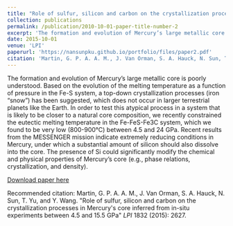 ```yaml
---
title: "Role of sulfur, silicon and carbon on the crystallization processes in Mercury core inferred from in-situ experiments between 4.5 and 15.5 GPa."
collection: publications
permalink: /publication/2010-10-01-paper-title-number-2
excerpt: 'The formation and evolution of Mercury’s large metallic core is poorly understood. Based on the evolution of the melting temperature as a function of pressure in the Fe-S system, a top-down crystallization processes (iron “snow”) has been suggested, which does not occur in larger terrestrial planets like the Earth. In order to test this atypical process in a system that is likely to be closer to a natural core composition, we recently constrained the eutectic melting temperature in the Fe-FeS-Fe3C system, which we found to be very low (800-900°C) between 4.5 and 24 GPa. Recent results from the MESSENGER mission indicate extremely reducing conditions in Mercury, under which a substantial amount of silicon should also dissolve into the core. The presence of Si could significantly modify the chemical and physical properties of Mercury’s core (e.g., phase relations, crystallization, and density)'
date: 2015-10-01
venue: 'LPI'
paperurl: 'https://nansunpku.github.io/portfolio/files/paper2.pdf'
citation: 'Martin, G. P. A. A. M., J. Van Orman, S. A. Hauck, N. Sun, T. Yu, and Y. Wang. "Role of sulfur, silicon and carbon on the crystallization processes in Mercury core inferred from in-situ experiments between 4.5 and 15.5 GPa <i>LPI</i> 1832 (2015): 2627.'
---
```

The formation and evolution of Mercury’s large metallic core is poorly understood. Based on the evolution of the melting temperature as a function of pressure in the Fe-S system, a top-down crystallization processes (iron “snow”) has been suggested, which does not occur in larger terrestrial planets like the Earth. In order to test this atypical process in a system that is likely to be closer to a natural core composition, we recently constrained the eutectic melting temperature in the Fe-FeS-Fe3C system, which we found to be very low (800-900°C) between 4.5 and 24 GPa. Recent results from the MESSENGER mission indicate extremely reducing conditions in Mercury, under which a substantial amount of silicon should also dissolve into the core. The presence of Si could significantly modify the chemical and physical properties of Mercury’s core (e.g., phase relations, crystallization, and density).

[Download paper here](https://nansunpku.github.io/portfolio/files/paper2.pdf)

Recommended citation: Martin, G. P. A. A. M., J. Van Orman, S. A. Hauck, N. Sun, T. Yu, and Y. Wang. "Role of sulfur, silicon and carbon on the crystallization processes in Mercury's core inferred from in-situ experiments between 4.5 and 15.5 GPa" <i>LPI</i> 1832 (2015): 2627.